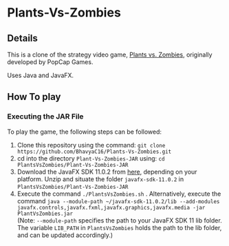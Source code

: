# Plants-Vs-Zombies
## Details

This is a clone of the strategy video game, [Plants vs. Zombies](https://en.wikipedia.org/wiki/Plants_vs._Zombies), originally developed by PopCap Games.

Uses Java and JavaFX.

## How To play
### Executing the JAR File
To play the game, the following steps can be followed:
1. Clone this repository using the command: `git clone https://github.com/BhavyaC16/Plants-Vs-Zombies.git`
2. cd into the directory `Plant-Vs-Zombies-JAR` using: `cd PlantsVsZombies/Plant-Vs-Zombies-JAR`
3. Download the JavaFX SDK 11.0.2 from [here](https://gluonhq.com/products/javafx/), depending on your platform. Unzip and situate the folder `javafx-sdk-11.0.2` in `PlantsVsZombies/Plant-Vs-Zombies-JAR`
4. Execute the command `./PlantsVsZombies.sh` . Alternatively, execute the command `java --module-path ~/javafx-sdk-11.0.2/lib --add-modules javafx.controls,javafx.fxml,javafx.graphics,javafx.media -jar PlantVsZombies.jar`<br>
(Note: `--module-path` specifies the path to your JavaFX SDK 11 lib folder. The variable `LIB_PATH` in `PlantsVsZombies` holds the path to the lib folder, and can be updated accordingly.)
